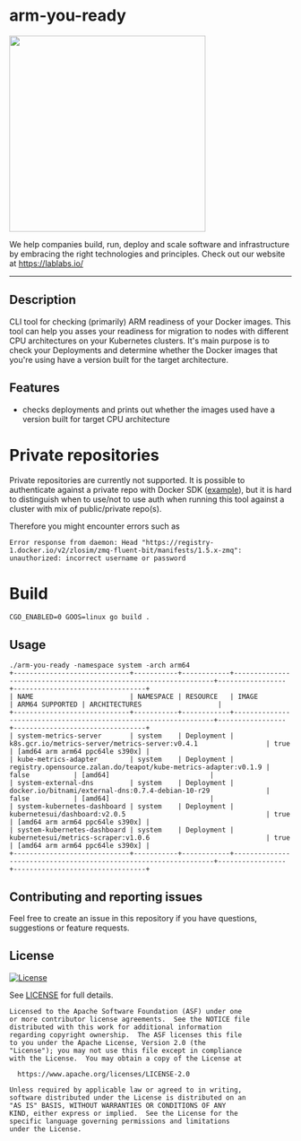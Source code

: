# arm-you-ready

[<img src="https://lablabs.io/static/ll-logo.png" width=350px>](https://lablabs.io/)

We help companies build, run, deploy and scale software and infrastructure by embracing the right technologies and principles. Check out our website at https://lablabs.io/

---

## Description

CLI tool for checking (primarily) ARM readiness of your Docker images.
This tool can help you asses your readiness for migration to nodes with different CPU architectures on your Kubernetes clusters. It's main purpose is to check your Deployments and determine whether the Docker images that you're using have a version built for the target architecture.
## Features

- checks deployments and prints out whether the images used have a version built for target CPU architecture

# Private repositories

Private repositories are currently not supported.
It is possible to authenticate against a private repo with Docker SDK ([example](https://docs.docker.com/engine/api/sdk/examples/#pull-an-image-with-authentication)), but it is hard to distinguish when to use/not to use auth when running this tool against a cluster with mix of public/private repo(s).

Therefore you might encounter errors such as
```
Error response from daemon: Head "https://registry-1.docker.io/v2/zlosim/zmq-fluent-bit/manifests/1.5.x-zmq": unauthorized: incorrect username or password
```

# Build

```
CGO_ENABLED=0 GOOS=linux go build .
```
## Usage

```
./arm-you-ready -namespace system -arch arm64
+-----------------------------+-----------+------------+-----------------------------------------------------------------+-----------------+---------------------------------+
| NAME                        | NAMESPACE | RESOURCE   | IMAGE                                                           | ARM64 SUPPORTED | ARCHITECTURES                   |
+-----------------------------+-----------+------------+-----------------------------------------------------------------+-----------------+---------------------------------+
| system-metrics-server       | system    | Deployment | k8s.gcr.io/metrics-server/metrics-server:v0.4.1                 | true            | [amd64 arm arm64 ppc64le s390x] |
| kube-metrics-adapter        | system    | Deployment | registry.opensource.zalan.do/teapot/kube-metrics-adapter:v0.1.9 | false           | [amd64]                         |
| system-external-dns         | system    | Deployment | docker.io/bitnami/external-dns:0.7.4-debian-10-r29              | false           | [amd64]                         |
| system-kubernetes-dashboard | system    | Deployment | kubernetesui/dashboard:v2.0.5                                   | true            | [amd64 arm arm64 ppc64le s390x] |
| system-kubernetes-dashboard | system    | Deployment | kubernetesui/metrics-scraper:v1.0.6                             | true            | [amd64 arm arm64 ppc64le s390x] |
+-----------------------------+-----------+------------+-----------------------------------------------------------------+-----------------+---------------------------------+
```

## Contributing and reporting issues

Feel free to create an issue in this repository if you have questions, suggestions or feature requests.

## License

[![License](https://img.shields.io/badge/License-Apache%202.0-blue.svg)](https://opensource.org/licenses/Apache-2.0)

See [LICENSE](LICENSE) for full details.

    Licensed to the Apache Software Foundation (ASF) under one
    or more contributor license agreements.  See the NOTICE file
    distributed with this work for additional information
    regarding copyright ownership.  The ASF licenses this file
    to you under the Apache License, Version 2.0 (the
    "License"); you may not use this file except in compliance
    with the License.  You may obtain a copy of the License at

      https://www.apache.org/licenses/LICENSE-2.0

    Unless required by applicable law or agreed to in writing,
    software distributed under the License is distributed on an
    "AS IS" BASIS, WITHOUT WARRANTIES OR CONDITIONS OF ANY
    KIND, either express or implied.  See the License for the
    specific language governing permissions and limitations
    under the License.
